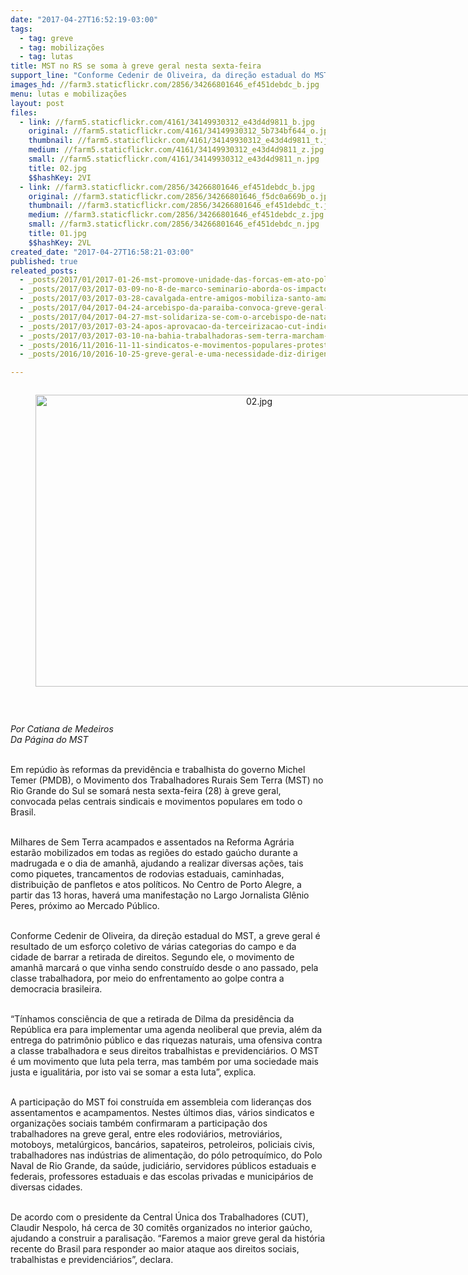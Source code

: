 ```yaml
---
date: "2017-04-27T16:52:19-03:00"
tags:
  - tag: greve
  - tag: mobilizações
  - tag: lutas
title: MST no RS se soma à greve geral nesta sexta-feira
support_line: "Conforme Cedenir de Oliveira, da direção estadual do MST, a greve geral é resultado de um esforço coletivo de várias categorias do campo e da cidade de barrar a retirada de direitos"
images_hd: //farm3.staticflickr.com/2856/34266801646_ef451debdc_b.jpg
menu: lutas e mobilizações
layout: post
files:
  - link: //farm5.staticflickr.com/4161/34149930312_e43d4d9811_b.jpg
    original: //farm5.staticflickr.com/4161/34149930312_5b734bf644_o.jpg
    thumbnail: //farm5.staticflickr.com/4161/34149930312_e43d4d9811_t.jpg
    medium: //farm5.staticflickr.com/4161/34149930312_e43d4d9811_z.jpg
    small: //farm5.staticflickr.com/4161/34149930312_e43d4d9811_n.jpg
    title: 02.jpg
    $$hashKey: 2VI
  - link: //farm3.staticflickr.com/2856/34266801646_ef451debdc_b.jpg
    original: //farm3.staticflickr.com/2856/34266801646_f5dc0a669b_o.jpg
    thumbnail: //farm3.staticflickr.com/2856/34266801646_ef451debdc_t.jpg
    medium: //farm3.staticflickr.com/2856/34266801646_ef451debdc_z.jpg
    small: //farm3.staticflickr.com/2856/34266801646_ef451debdc_n.jpg
    title: 01.jpg
    $$hashKey: 2VL
created_date: "2017-04-27T16:58:21-03:00"
published: true
releated_posts:
  - _posts/2017/01/2017-01-26-mst-promove-unidade-das-forcas-em-ato-politico-no-ceara.md
  - _posts/2017/03/2017-03-09-no-8-de-marco-seminario-aborda-os-impactos-da-reforma-da-previdencia-na-vida-das-mulheres-usem-em-nosso-veiculos.md
  - _posts/2017/03/2017-03-28-cavalgada-entre-amigos-mobiliza-santo-amaro-no-reconcavo-baiano.md
  - _posts/2017/04/2017-04-24-arcebispo-da-paraiba-convoca-greve-geral-vamos-parar-o-brasil.md
  - _posts/2017/04/2017-04-27-mst-solidariza-se-com-o-arcebispo-de-natal-dom-jaime-vieira-rocha.md
  - _posts/2017/03/2017-03-24-apos-aprovacao-da-terceirizacao-cut-indica-greve-geral-em-abril.md
  - _posts/2017/03/2017-03-10-na-bahia-trabalhadoras-sem-terra-marcham-pelo-cab-e-ocupam-secretarias-de-governo.md
  - _posts/2016/11/2016-11-11-sindicatos-e-movimentos-populares-protestam-contra-pec-do-teto-nesta-sexta-feira-11.md
  - _posts/2016/10/2016-10-25-greve-geral-e-uma-necessidade-diz-dirigente-da-cut.md

---
```

<div style="text-align:center">
<figure class="image" style="display:inline-block"><img alt="02.jpg" height="467" src="//farm5.staticflickr.com/4161/34149930312_e43d4d9811_b.jpg" width="700" />
<figcaption></figcaption>
</figure>
</div>

<p>&nbsp;</p>

<p><em>Por Catiana de Medeiros<br />
Da P&aacute;gina do MST</em></p>

<p><br />
Em rep&uacute;dio &agrave;s reformas da previd&ecirc;ncia e trabalhista do governo Michel Temer (PMDB), o Movimento dos Trabalhadores Rurais Sem Terra (MST) no Rio Grande do Sul se somar&aacute; nesta sexta-feira (28) &agrave; greve geral, convocada pelas centrais sindicais e movimentos populares em todo o Brasil.</p>

<p><br />
Milhares de Sem Terra acampados e assentados na Reforma Agr&aacute;ria estar&atilde;o mobilizados em todas as regi&otilde;es do estado ga&uacute;cho durante a madrugada e o dia de amanh&atilde;, ajudando a realizar diversas a&ccedil;&otilde;es, tais como piquetes, trancamentos de rodovias estaduais, caminhadas, distribui&ccedil;&atilde;o de panfletos e atos pol&iacute;ticos. No Centro de Porto Alegre, a partir das 13 horas, haver&aacute; uma manifesta&ccedil;&atilde;o no Largo Jornalista Gl&ecirc;nio Peres, pr&oacute;ximo ao Mercado P&uacute;blico.</p>

<p><br />
Conforme Cedenir de Oliveira, da dire&ccedil;&atilde;o estadual do MST, a greve geral &eacute; resultado de um esfor&ccedil;o coletivo de v&aacute;rias categorias do campo e da cidade de barrar a retirada de direitos. Segundo ele, o movimento de amanh&atilde; marcar&aacute; o que vinha sendo constru&iacute;do desde o ano passado, pela classe trabalhadora, por meio do enfrentamento ao golpe contra a democracia brasileira.&nbsp;</p>

<p><br />
&ldquo;T&iacute;nhamos consci&ecirc;ncia de que a retirada de Dilma da presid&ecirc;ncia da Rep&uacute;blica era para implementar uma agenda neoliberal que previa, al&eacute;m da entrega do patrim&ocirc;nio p&uacute;blico e das riquezas naturais, uma ofensiva contra a classe trabalhadora e seus direitos trabalhistas e previdenci&aacute;rios. O MST &eacute; um movimento que luta pela terra, mas tamb&eacute;m por uma sociedade mais justa e igualit&aacute;ria, por isto vai se somar a esta luta&rdquo;, explica.</p>

<p><br />
A participa&ccedil;&atilde;o do MST foi constru&iacute;da em assembleia com lideran&ccedil;as dos assentamentos e acampamentos. Nestes &uacute;ltimos dias, v&aacute;rios sindicatos e organiza&ccedil;&otilde;es sociais tamb&eacute;m confirmaram a participa&ccedil;&atilde;o dos trabalhadores na greve geral, entre eles rodovi&aacute;rios, metrovi&aacute;rios, motoboys, metal&uacute;rgicos, banc&aacute;rios, sapateiros, petroleiros, policiais civis, trabalhadores nas ind&uacute;strias de alimenta&ccedil;&atilde;o, do p&oacute;lo petroqu&iacute;mico, do Polo Naval de Rio Grande, da sa&uacute;de, judici&aacute;rio, servidores p&uacute;blicos estaduais e federais, professores estaduais e das escolas privadas e municip&aacute;rios de diversas cidades.</p>

<p><br />
De acordo com o presidente da Central &Uacute;nica dos Trabalhadores (CUT), Claudir Nespolo, h&aacute; cerca de 30 comit&ecirc;s organizados no interior ga&uacute;cho, ajudando a construir a paralisa&ccedil;&atilde;o. &ldquo;Faremos a maior greve geral da hist&oacute;ria recente do Brasil para responder ao maior ataque aos direitos sociais, trabalhistas e previdenci&aacute;rios&rdquo;, declara.</p>
